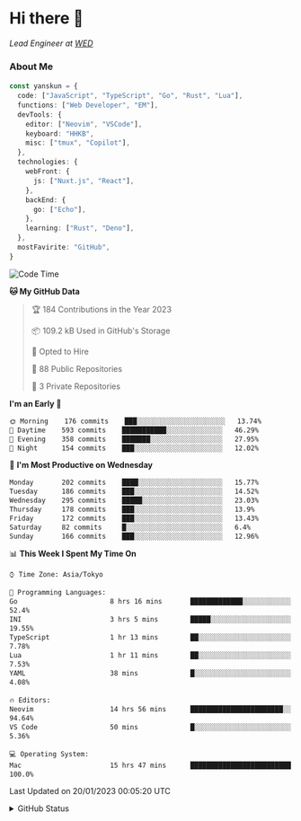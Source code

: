 # Hi there&nbsp;:wave:

_Lead Engineer at [WED](https://github.com/wedinc)_

### About Me

```ts
const yanskun = {
  code: ["JavaScript", "TypeScript", "Go", "Rust", "Lua"],
  functions: ["Web Developer", "EM"],
  devTools: {
    editor: ["Neovim", "VSCode"],
    keyboard: "HHKB",
    misc: ["tmux", "Copilot"],
  },
  technologies: {
    webFront: {
      js: ["Nuxt.js", "React"],
    },
    backEnd: {
      go: ["Echo"],
    },
    learning: ["Rust", "Deno"],
  },
  mostFavirite: "GitHub",
}
```

<!--START_SECTION:waka-->
![Code Time](http://img.shields.io/badge/Code%20Time-111%20hrs%2047%20mins-blue)

**🐱 My GitHub Data** 

> 🏆 184 Contributions in the Year 2023
 > 
> 📦 109.2 kB Used in GitHub's Storage 
 > 
> 💼 Opted to Hire
 > 
> 📜 88 Public Repositories 
 > 
> 🔑 3 Private Repositories  
 > 
**I'm an Early 🐤** 

```text
🌞 Morning    176 commits    ███░░░░░░░░░░░░░░░░░░░░░░   13.74% 
🌆 Daytime    593 commits    ███████████░░░░░░░░░░░░░░   46.29% 
🌃 Evening    358 commits    ███████░░░░░░░░░░░░░░░░░░   27.95% 
🌙 Night      154 commits    ███░░░░░░░░░░░░░░░░░░░░░░   12.02%

```
📅 **I'm Most Productive on Wednesday** 

```text
Monday       202 commits    ████░░░░░░░░░░░░░░░░░░░░░   15.77% 
Tuesday      186 commits    ███░░░░░░░░░░░░░░░░░░░░░░   14.52% 
Wednesday    295 commits    █████░░░░░░░░░░░░░░░░░░░░   23.03% 
Thursday     178 commits    ███░░░░░░░░░░░░░░░░░░░░░░   13.9% 
Friday       172 commits    ███░░░░░░░░░░░░░░░░░░░░░░   13.43% 
Saturday     82 commits     █░░░░░░░░░░░░░░░░░░░░░░░░   6.4% 
Sunday       166 commits    ███░░░░░░░░░░░░░░░░░░░░░░   12.96%

```


📊 **This Week I Spent My Time On** 

```text
⌚︎ Time Zone: Asia/Tokyo

💬 Programming Languages: 
Go                       8 hrs 16 mins       █████████████░░░░░░░░░░░░   52.4% 
INI                      3 hrs 5 mins        █████░░░░░░░░░░░░░░░░░░░░   19.55% 
TypeScript               1 hr 13 mins        ██░░░░░░░░░░░░░░░░░░░░░░░   7.78% 
Lua                      1 hr 11 mins        ██░░░░░░░░░░░░░░░░░░░░░░░   7.53% 
YAML                     38 mins             █░░░░░░░░░░░░░░░░░░░░░░░░   4.08%

🔥 Editors: 
Neovim                   14 hrs 56 mins      ███████████████████████░░   94.64% 
VS Code                  50 mins             █░░░░░░░░░░░░░░░░░░░░░░░░   5.36%

💻 Operating System: 
Mac                      15 hrs 47 mins      █████████████████████████   100.0%

```


 Last Updated on 20/01/2023 00:05:20 UTC
<!--END_SECTION:waka-->

<details>
<summary>GitHub Status</summary>
<picture>
  <source media="(prefers-color-scheme: dark)" srcset="https://raw.githubusercontent.com/yanskun/yanskun/master/profile-summary-card-output/nord_dark/0-profile-details.svg">
 <img src="https://raw.githubusercontent.com/yanskun/yanskun/master/profile-summary-card-output/default/0-profile-details.svg">
</picture>
<br>
<picture>
  <source media="(prefers-color-scheme: dark)" srcset="https://raw.githubusercontent.com/yanskun/yanskun/master/profile-summary-card-output/nord_dark/1-repos-per-language.svg">
 <img src="https://raw.githubusercontent.com/yanskun/yanskun/master/profile-summary-card-output/default/1-repos-per-language.svg">
</picture>
<picture>
  <source media="(prefers-color-scheme: dark)" srcset="https://raw.githubusercontent.com/yanskun/yanskun/master/profile-summary-card-output/nord_dark/2-most-commit-language.svg">
 <img src="https://raw.githubusercontent.com/yanskun/yanskun/master/profile-summary-card-output/default/2-most-commit-language.svg">
</picture>
<br>
<picture>
  <source media="(prefers-color-scheme: dark)" srcset="https://raw.githubusercontent.com/yanskun/yanskun/master/profile-summary-card-output/nord_dark/3-stats.svg">
 <img src="https://raw.githubusercontent.com/yanskun/yanskun/master/profile-summary-card-output/default/3-stats.svg">
</picture>
<picture>
  <source media="(prefers-color-scheme: dark)" srcset="https://raw.githubusercontent.com/yanskun/yanskun/master/profile-summary-card-output/nord_dark/4-productive-time.svg">
 <img src="https://raw.githubusercontent.com/yanskun/yanskun/master/profile-summary-card-output/default/4-productive-time.svg">
</picture>
</details>
